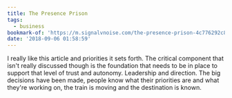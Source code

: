 ```yaml
---
title: The Presence Prison
tags:
  - business
bookmark-of: 'https://m.signalvnoise.com/the-presence-prison-4c776292c8d2'
date: '2018-09-06 01:58:59'
---
```

I really like this article and priorities it sets forth. The critical component that isn't really discussed though is the foundation that needs to be in place to support that level of trust and autonomy. Leadership and direction. The big decisions have been made, people know what their priorities are and what they're working on, the train is moving and the destination is known. 
